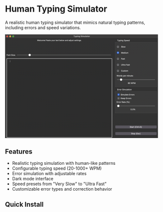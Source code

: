 # Human Typing Simulator

A realistic human typing simulator that mimics natural typing patterns, including errors and speed variations.

![alt text](image.png)

## Features
- Realistic typing simulation with human-like patterns
- Configurable typing speed (20-1000+ WPM)
- Error simulation with adjustable rates
- Dark mode interface
- Speed presets from "Very Slow" to "Ultra Fast"
- Customizable error types and correction behavior

## Quick Install
